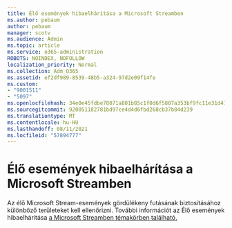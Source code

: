 ```yaml
---
title: Élő események hibaelhárítása a Microsoft Streamben
ms.author: pebaum
author: pebaum
manager: scotv
ms.audience: Admin
ms.topic: article
ms.service: o365-administration
ROBOTS: NOINDEX, NOFOLLOW
localization_priority: Normal
ms.collection: Adm_O365
ms.assetid: ef2df989-8539-48b5-a324-97d2e09f14fe
ms.custom:
- "9001511"
- "5097"
ms.openlocfilehash: 34e0e45fdbe78071a801b85c1f0d6f5807a353bf9fc11e31d412fe662438c630
ms.sourcegitcommit: 920051182781bd97ce4d4d6fbd268cb37b84d239
ms.translationtype: MT
ms.contentlocale: hu-HU
ms.lasthandoff: 08/11/2021
ms.locfileid: "57894777"
---
```

# <a name="troubleshooting-live-events-in-microsoft-stream"></a>Élő események hibaelhárítása a Microsoft Streamben

Az élő Microsoft Stream-események gördülékeny futásának biztosításához különböző területeket kell ellenőrizni. További információt az Élő események hibaelhárítása [a Microsoft Streamben témakörben található.](https://docs.microsoft.com/stream/live-event-troubleshooting)
